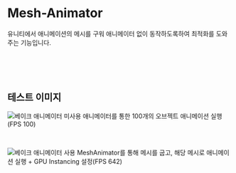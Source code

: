 # Mesh-Animator
유니티에서 애니메이션의 메시를 구워 애니메이터 없이 동작하도록하여 최적화를 도와주는 기능입니다.
</br></br></br></br></br>

##  테스트 이미지

![베이크 애니메이터 미사용](https://github.com/dlackdanr777/Mesh-Animator/assets/64966089/7c7e03f8-5f99-4d95-9e5a-41f5c3b48d3b)
애니메이터를 통한 100개의 오브젝트 애니메이션 실행(FPS 100)

</br>

![베이크 애니메이터 사용](https://github.com/dlackdanr777/Mesh-Animator/assets/64966089/4b16e4ff-afe5-440f-9071-88295b60c63b)
MeshAnimator를 통해 메시를 굽고, 해당 메시로 애니메이션 실행 + GPU Instancing 설정(FPS 642)


